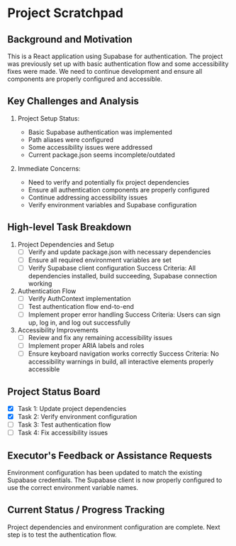# Project Scratchpad

## Background and Motivation
This is a React application using Supabase for authentication. The project was previously set up with basic authentication flow and some accessibility fixes were made. We need to continue development and ensure all components are properly configured and accessible.

## Key Challenges and Analysis
1. Project Setup Status:
   - Basic Supabase authentication was implemented
   - Path aliases were configured
   - Some accessibility issues were addressed
   - Current package.json seems incomplete/outdated

2. Immediate Concerns:
   - Need to verify and potentially fix project dependencies
   - Ensure all authentication components are properly configured
   - Continue addressing accessibility issues
   - Verify environment variables and Supabase configuration

## High-level Task Breakdown
1. Project Dependencies and Setup
   - [ ] Verify and update package.json with necessary dependencies
   - [ ] Ensure all required environment variables are set
   - [ ] Verify Supabase client configuration
   Success Criteria: All dependencies installed, build succeeding, Supabase connection working

2. Authentication Flow
   - [ ] Verify AuthContext implementation
   - [ ] Test authentication flow end-to-end
   - [ ] Implement proper error handling
   Success Criteria: Users can sign up, log in, and log out successfully

3. Accessibility Improvements
   - [ ] Review and fix any remaining accessibility issues
   - [ ] Implement proper ARIA labels and roles
   - [ ] Ensure keyboard navigation works correctly
   Success Criteria: No accessibility warnings in build, all interactive elements properly accessible

## Project Status Board
- [x] Task 1: Update project dependencies
- [x] Task 2: Verify environment configuration
- [ ] Task 3: Test authentication flow
- [ ] Task 4: Fix accessibility issues

## Executor's Feedback or Assistance Requests
Environment configuration has been updated to match the existing Supabase credentials. The Supabase client is now properly configured to use the correct environment variable names.

## Current Status / Progress Tracking
Project dependencies and environment configuration are complete. Next step is to test the authentication flow. 